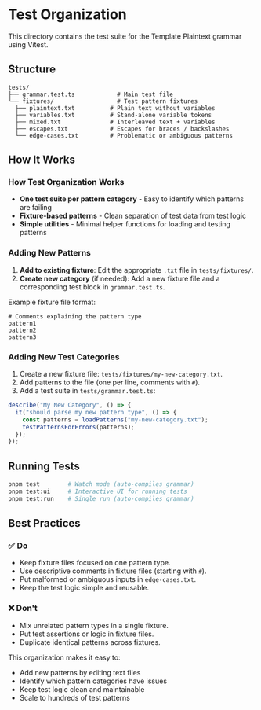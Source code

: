 # Test Organization

This directory contains the test suite for the Template Plaintext grammar using Vitest.

## Structure

```text
tests/
├── grammar.test.ts            # Main test file
└── fixtures/                  # Test pattern fixtures
  ├── plaintext.txt          # Plain text without variables
  ├── variables.txt          # Stand‑alone variable tokens
  ├── mixed.txt              # Interleaved text + variables
  ├── escapes.txt            # Escapes for braces / backslashes
  └── edge-cases.txt         # Problematic or ambiguous patterns
```

## How It Works

### How Test Organization Works

- **One test suite per pattern category** - Easy to identify which patterns are failing
- **Fixture-based patterns** - Clean separation of test data from test logic
- **Simple utilities** - Minimal helper functions for loading and testing patterns

### Adding New Patterns

1. **Add to existing fixture**: Edit the appropriate `.txt` file in `tests/fixtures/`.
2. **Create new category** (if needed): Add a new fixture file and a corresponding test block in `grammar.test.ts`.

Example fixture file format:

```text
# Comments explaining the pattern type
pattern1
pattern2
pattern3
```

### Adding New Test Categories

1. Create a new fixture file: `tests/fixtures/my-new-category.txt`.
2. Add patterns to the file (one per line, comments with `#`).
3. Add a test suite in `tests/grammar.test.ts`:

```typescript
describe("My New Category", () => {
  it("should parse my new pattern type", () => {
    const patterns = loadPatterns("my-new-category.txt");
    testPatternsForErrors(patterns);
  });
});
```

## Running Tests

```bash
pnpm test        # Watch mode (auto-compiles grammar)
pnpm test:ui     # Interactive UI for running tests
pnpm test:run    # Single run (auto-compiles grammar)
```

## Best Practices

### ✅ Do

- Keep fixture files focused on one pattern type.
- Use descriptive comments in fixture files (starting with `#`).
- Put malformed or ambiguous inputs in `edge-cases.txt`.
- Keep the test logic simple and reusable.

### ❌ Don't

- Mix unrelated pattern types in a single fixture.
- Put test assertions or logic in fixture files.
- Duplicate identical patterns across fixtures.

This organization makes it easy to:

- Add new patterns by editing text files
- Identify which pattern categories have issues
- Keep test logic clean and maintainable
- Scale to hundreds of test patterns
